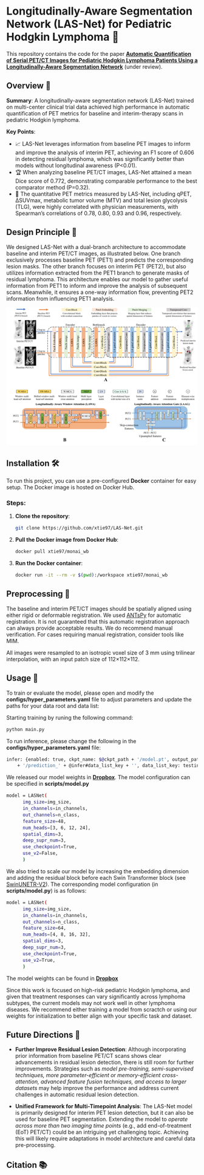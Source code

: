 # Longitudinally-Aware Segmentation Network (LAS-Net) for Pediatric Hodgkin Lymphoma :bookmark_tabs:

This repository contains the code for the paper [**Automatic Quantification of Serial PET/CT Images for Pediatric Hodgkin Lymphoma Patients Using a Longitudinally-Aware Segmentation Network**](https://arxiv.org/abs/2404.08611) (under review).

## Overview :mag_right:
**Summary**: 
A longitudinally-aware segmentation network (LAS-Net) trained on multi-center clinical trial data achieved high performance in automatic quantification of PET metrics for baseline and interim-therapy scans in pediatric Hodgkin lymphoma. 

**Key Points**:
- :chart_with_upwards_trend: LAS-Net leverages information from baseline PET images to inform and improve the analysis of interim PET, achieving an F1 score of 0.606 in detecting residual lymphoma, which was significantly better than models without longitudinal awareness (P<0.01).
- :trophy: When analyzing baseline PET/CT images, LAS-Net attained a mean Dice score of 0.772, demonstrating comparable performance to the best comparator method (P=0.32).
- :medal_sports: The quantitative PET metrics measured by LAS-Net, including qPET, ∆SUVmax, metabolic tumor volume (MTV) and total lesion glycolysis (TLG), were highly correlated with physician measurements, with Spearman’s correlations of 0.78, 0.80, 0.93 and 0.96, respectively. 

## Design Principle :triangular_ruler:
We designed LAS-Net with a dual-branch architecture to accommodate baseline and interim PET/CT images, as illustrated below. One branch exclusively processes baseline PET (PET1) and predicts the corresponding lesion masks. The other branch focuses on interim PET (PET2), but also utilizes information extracted from the PET1 branch to generate masks of residual lymphoma. This architecture enables our model to gather useful information from PET1 to inform and improve the analysis of subsequent scans. Meanwhile, it ensures a one-way information flow, preventing PET2 information from influencing PET1 analysis. 

![LASNet Architecture](./images/lasnet_model.jpg)


## Installation 🛠

To run this project, you can use a pre-configured **Docker** container for easy setup. The Docker image is hosted on Docker Hub.

### Steps:

1. **Clone the repository**:
   ```bash
   git clone https://github.com/xtie97/LAS-Net.git
   ```
2. **Pull the Docker image from Docker Hub**:
    ```bash
   docker pull xtie97/monai_wb
   ```
3. **Run the Docker container**:
   ```bash
   docker run -it --rm -v $(pwd):/workspace xtie97/monai_wb
   ```

## Preprocessing 🧩
The baseline and interim PET/CT images should be spatially aligned using either rigid or deformable registration. We used [ANTsPy](https://github.com/ANTsX/ANTsPy) for automatic registration. It is not guaranteed that this automatic registration approach can always provide acceptable results. We do recommend manual verification. For cases requiring manual registration, consider tools like MIM. 

All images were resampled to an isotropic voxel size of 3 mm using trilinear interpolation, with an input patch size of 112×112×112.


## Usage 🚀
To train or evaluate the model, please open and modify the **configs/hyper_parameters.yaml** file to adjust parameters and update the paths for your data root and data list:

Starting training by runing the following command:
```bash
python main.py
```
To run inference, please change the following in the **configs/hyper_parameters.yaml** file:
```bash
infer: {enabled: true, ckpt_name: $@ckpt_path + '/model.pt', output_path: $@bundle_root
    + '/prediction_' + @infer#data_list_key + '', data_list_key: testing}  
```

We released our model weights in [**Dropbox**](https://www.dropbox.com/scl/fo/6ihu7tjk2yqe75bylyy0t/h?rlkey=sbuaip5qy0ep6mukcne9nwlxe&dl=0). The model configuration can be specified in **scripts/model.py**
```bash
model = LASNet(
      img_size=img_size,
      in_channels=in_channels,
      out_channels=n_class,
      feature_size=48,
      num_heads=[3, 6, 12, 24],
      spatial_dims=3,
      deep_supr_num=3,
      use_checkpoint=True,
      use_v2=False,
      )
```

We also tried to scale our model by increasing the embedding dimension and adding the residual block before each Swin Transformer block (see [SwinUNETR-V2](https://link.springer.com/chapter/10.1007/978-3-031-43901-8_40)). The corresponding model configuration (in **scripts/model.py**) is as follows:
```bash
model = LASNet(
      img_size=img_size,
      in_channels=in_channels,
      out_channels=n_class,
      feature_size=64,
      num_heads=[4, 8, 16, 32],
      spatial_dims=3,
      deep_supr_num=3,
      use_checkpoint=True,
      use_v2=True,
      )
```
The model weights can be found in [**Dropbox**](https://www.dropbox.com/scl/fo/6ihu7tjk2yqe75bylyy0t/h?rlkey=sbuaip5qy0ep6mukcne9nwlxe&dl=0)

Since this work is focused on high-risk pediatric Hodgkin lymphoma, and given that treatment responses can vary significantly across lymphoma subtypes, the current models may not work well in other lymphoma diseases. We recommend either training a model from scractch or using our weights for initialization to better align with your specific task and dataset.

## Future Directions :dart:
- **Further Improve Residual Lesion Detection**: Although incorporating prior information from baseline PET/CT scans shows clear advancements in residual lesion detection, there is still room for further improvements. Strategies such as *model pre-training, semi-supervised techniques, more parameter-efficient or memory-efficient cross-attention, advanced feature fusion techniques, and access to larger datasets* may help improve the performance and address current challenges in automatic residual lesion detection.
  
- **Unified Framework for Multi-Timepoint Analysis**: The LAS-Net model is primarily designed for interim PET lesion detection, but it can also be used for baseline PET segmentation. Extending the model to *operate across more than two imaging time points* (e.g., add end-of-treatment (EoT) PET/CT) could be an intriguing yet challenging topic. Achieving this will likely require adaptations in model architecture and careful data pre-processing. 

## Citation 📚



